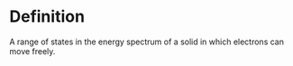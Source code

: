 # Definition

A range of states in the energy spectrum of a solid in which electrons
can move freely.
